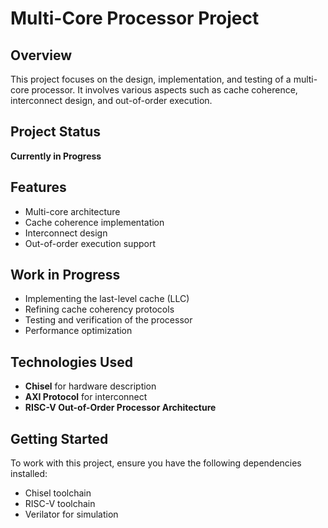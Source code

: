 # Multi-Core Processor Project

## Overview
This project focuses on the design, implementation, and testing of a multi-core processor. It involves various aspects such as cache coherence, interconnect design, and out-of-order execution.

## Project Status
**Currently in Progress**

## Features
- Multi-core architecture
- Cache coherence implementation
- Interconnect design
- Out-of-order execution support

## Work in Progress
- Implementing the last-level cache (LLC)
- Refining cache coherency protocols
- Testing and verification of the processor
- Performance optimization

## Technologies Used
- **Chisel** for hardware description
- **AXI Protocol** for interconnect
- **RISC-V Out-of-Order Processor Architecture**

## Getting Started
To work with this project, ensure you have the following dependencies installed:
- Chisel toolchain
- RISC-V toolchain
- Verilator for simulation

